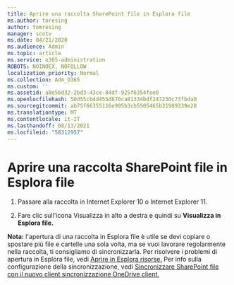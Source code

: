 ```yaml
---
title: Aprire una raccolta SharePoint file in Esplora file
ms.author: toresing
author: tomresing
manager: scotv
ms.date: 04/21/2020
ms.audience: Admin
ms.topic: article
ms.service: o365-administration
ROBOTS: NOINDEX, NOFOLLOW
localization_priority: Normal
ms.collection: Adm_O365
ms.custom: ''
ms.assetid: a8e56d32-2bd3-43ce-84df-925f6354fee0
ms.openlocfilehash: 50d55cb4d455d870ca81334bdf247230c73fbda0
ms.sourcegitcommit: ab75f66355116e995b3cb5505465b31989339e28
ms.translationtype: MT
ms.contentlocale: it-IT
ms.lasthandoff: 08/13/2021
ms.locfileid: "58312957"
---
```

# <a name="open-a-sharepoint-library-in-file-explorer"></a>Aprire una raccolta SharePoint file in Esplora file

1. Passare alla raccolta in Internet Explorer 10 o Internet Explorer 11. 
    
2. Fare clic sull'icona Visualizza in alto a destra e quindi su **Visualizza in Esplora file.**
    
**Nota:** l'apertura di una raccolta in Esplora file è utile se devi copiare o spostare più file e cartelle una sola volta, ma se vuoi lavorare regolarmente nella raccolta, ti consigliamo di sincronizzarla. Per risolvere i problemi di apertura in Esplora file, vedi [Aprire in Esplora risorse.](https://go.microsoft.com/fwlink/?linkid=871665) Per info sulla configurazione della sincronizzazione, vedi [Sincronizzare SharePoint file con il nuovo client sincronizzazione OneDrive client.](https://go.microsoft.com/fwlink/?linkid=871666) 
  

